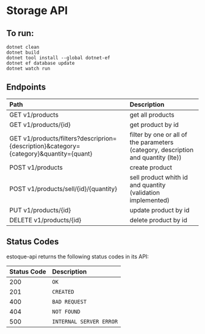 # Storage API
## To run:
```
dotnet clean
dotnet build
dotnet tool install --global dotnet-ef
dotnet ef database update
dotnet watch run
```

## Endpoints

| Path | Description |
| :--- | :--- |
| GET v1/products | get all products |
| GET v1/products/{id} | get product by id |
| GET v1/products/filters?descriprion={description}&category={category}&quantity={quant} | filter by one or all of the parameters (category, description and quantity (lte)) |
| POST v1/products | create product |
| POST v1/products/sell/{id}/{quantity} | sell product whith id and quantity (validation implemented)|
| PUT v1/products/{id} | update product by id|
| DELETE v1/products/{id} | delete product by id |


## Status Codes

estoque-api returns the following status codes in its API:

| Status Code | Description |
| :--- | :--- |
| 200 | `OK` |
| 201 | `CREATED` |
| 400 | `BAD REQUEST` |
| 404 | `NOT FOUND` |
| 500 | `INTERNAL SERVER ERROR` |
